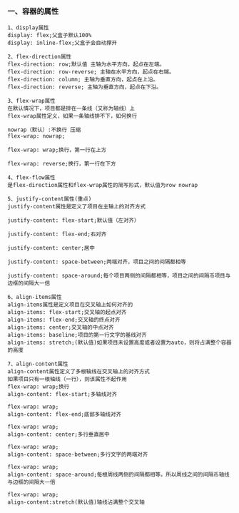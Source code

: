 ### 一、容器的属性

    1、display属性
    display: flex;父盒子默认100%
    display: inline-flex;父盒子会自动撑开

    2、flex-direction属性
    flex-direction: row;默认值 主轴为水平方向，起点在左端。
    flex-direction: row-reverse; 主轴在水平方向，起点在右端。
    flex-direction: column; 主轴为垂直方向，起点在上沿。
    flex-direction: reverse; 主轴为垂直方向，起点在下沿。

    3、flex-wrap属性
    在默认情况下，项目都是排在一条线（又称为轴线）上
    flex-wrap属性定义，如果一条轴线排不下，如何换行
    
    nowrap（默认）:不换行 压缩
    flex-wrap: nowrap;

    flex-wrap: wrap;换行，第一行在上方

    flex-wrap: reverse;换行，第一行在下方

    4、flex-flow属性
    是flex-direction属性和flex-wrap属性的简写形式，默认值为row nowrap

    5、justify-content属性(重点)
    justify-content属性是定义了项目在主轴上的对齐方式
    
    justify-content: flex-start;默认值（左对齐）

    justify-content: flex-end;右对齐

    justify-content: center;居中

    justify-content: space-between;两端对齐，项目之间的间隔都相等

    justify-content: space-around;每个项目两侧的间隔都相等，项目之间的间隔币项目与边框的间隔大一倍

    6、align-items属性
    align-items属性是定义项目在交叉轴上如何对齐的
    align-items: flex-start;交叉轴的起点对齐 
    align-items: flex-end;交叉轴的终点对齐
    align-items: center;交叉轴的中点对齐
    align-items: baseline;项目的第一行文字的基线对齐
    align-items: stretch;(默认值)如果项目未设置高度或者设置为auto，则将占满整个容器的高度

    7、align-content属性
    align-content属性定义了多根轴线在交叉轴上的对齐方式
    如果项目只有一根轴线（一行），则该属性不起作用
    flex-wrap: wrap;换行
    align-content: flex-start;多轴线对齐

    flex-wrap: wrap;
    align-content: flex-end;底部多轴线对齐

    flex-wrap: wrap;
    align-content: center;多行垂直居中

    flex-wrap: wrap;
    align-content: space-between;多行文字的两端对齐

    flex-wrap: wrap;
    align-content: space-around;每根周线两侧的间隔都相等。所以周线之间的间隔币轴线与边框的间隔大一倍

    flex-wrap: wrap;
    align-content:stretch(默认值)轴线沾满整个交叉轴